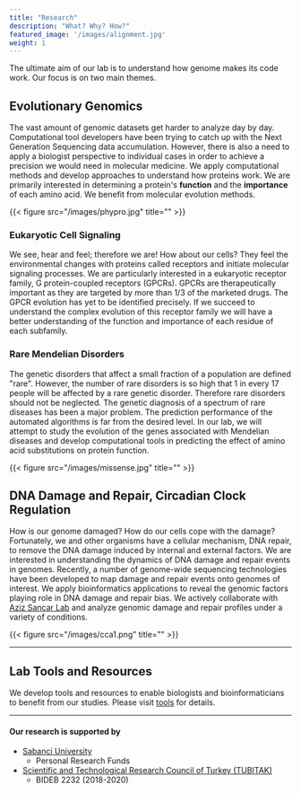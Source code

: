 ```yaml
---
title: "Research"
description: "What? Why? How?"
featured_image: '/images/alignment.jpg'
weight: 1
---
```


The ultimate aim of our lab is to understand how genome makes its code work. Our focus is on two main themes.

## Evolutionary Genomics

The vast amount of genomic datasets get harder to analyze day by day. Computational tool developers have been trying to catch up with the Next Generation Sequencing data accumulation. However, there is also a need to apply a biologist perspective to individual cases in order to achieve a precision we would need in molecular medicine. We apply computational methods and develop approaches to understand how proteins work. We are primarily interested in determining a protein's **function** and the **importance** of each amino acid. We benefit from molecular evolution methods.

{{< figure src="/images/phypro.jpg" title="" >}}

### Eukaryotic Cell Signaling

We see, hear and feel; therefore we are! How about our cells? They feel the environmental changes with proteins called receptors and initiate molecular signaling processes. We are particularly interested in a eukaryotic receptor family, G protein-coupled receptors (GPCRs). GPCRs are therapeutically important as they are targeted by more than 1/3 of the marketed drugs. The GPCR evolution has yet to be identified precisely. If we succeed to understand the complex evolution of this receptor family we will have a better understanding of the function and importance of each residue of each subfamily.

### Rare Mendelian Disorders

The genetic disorders that affect a small fraction of a population are defined "rare". However, the number of rare disorders is so high that 1 in every 17 people will be affected by a rare genetic disorder. Therefore rare disorders should not be neglected. The genetic diagnosis of a spectrum of rare diseases has been a major problem. The prediction performance of the automated algorithms is far from the desired level. In our lab, we will attempt to study the evolution of the genes associated with Mendelian diseases and develop computational tools in predicting the effect of amino acid substitutions on protein function.

{{< figure src="/images/missense.jpg" title="" >}}


## DNA Damage and Repair, Circadian Clock Regulation

How is our genome damaged? How do our cells cope with the damage? Fortunately, we and other organisms have a cellular mechanism, DNA repair, to remove the DNA damage induced by internal and external factors. We are interested in understanding the dynamics of DNA damage and repair events in genomes. Recently, a number of genome-wide sequencing technologies have been developed to map damage and repair events onto genomes of interest. We apply bioinformatics applications to reveal the genomic factors playing role in DNA damage and repair bias. We actively collaborate with [Aziz Sancar Lab](http://sancarlab.unc.edu) and analyze genomic damage and repair profiles under a variety of conditions.

{{< figure src="/images/cca1.png" title="" >}}

___

## Lab Tools and Resources

We develop tools and resources to enable biologists and bioinformaticians to benefit from our studies. Please visit [tools](/tool) for details.


___
#### Our research is supported by
* [Sabanci University](http://sabanciuniv.edu/en)
    * Personal Research Funds
* [Scientific and Technological Research Council of Turkey (TUBITAK)](http://tubitak.gov.tr/en)
    * BIDEB 2232 (2018-2020)
<!-- {{< figure src="/images/tubitak_logo.svg" title="" >}} -->
